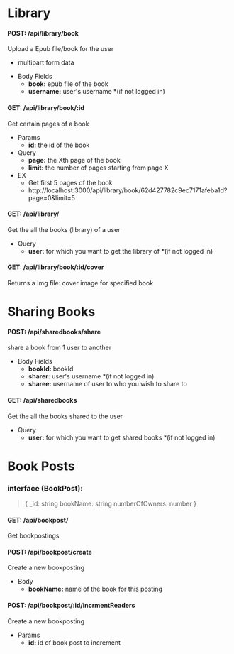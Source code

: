 

# Library 

#### POST: /api/library/book
Upload a Epub file/book for the user

* multipart form data
- Body Fields
  - **book:** epub file of the book
  - **username:** user's username *(if not logged in)

#### GET: /api/library/book/:id
Get certain pages of a book

- Params
  - **id:** the id of the book
- Query
  - **page:** the Xth page of the book
  - **limit:** the number of pages starting from page X
- EX
  - Get first 5 pages of the book
  - http://localhost:3000/api/library/book/62d427782c9ec7171afeba1d?page=0&limit=5

#### GET: /api/library/
Get the all the books (library) of a user
- Query
    - **user:** for which you want to get the library of *(if not logged in)

#### GET: /api/library/book/:id/cover
Returns a Img file: cover image for specified book



# Sharing Books

#### POST: /api/sharedbooks/share
share a book from 1 user to another

- Body Fields
  - **bookId:** bookId 
  - **sharer:** user's username *(if not logged in)
  - **sharee:** username of user to who you wish to share to
 
#### GET:  /api/sharedbooks
Get the all the books shared to the user
- Query
    - **user:** for which you want to get shared books *(if not logged in)

# Book Posts
### interface (BookPost):
> {
    _id: string
    bookName: string
    numberOfOwners: number
}


#### GET: /api/bookpost/
Get bookpostings

 
#### POST: /api/bookpost/create
Create a new bookposting

- Body
    - **bookName:** name of the book for this posting

#### POST: /api/bookpost/:id/incrmentReaders
Create a new bookposting

- Params
    - **id:** id of book post to increment



